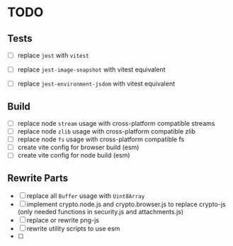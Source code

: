 # TODO

## Tests

- [ ] replace `jest` with `vitest`
- [ ] replace `jest-image-snapshot` with vitest equivalent
- [ ] replace `jest-environment-jsdom` with vitest equivalent


## Build

- [ ] replace node `stream` usage with cross-platform compatible streams
- [ ] replace node `zlib` usage with cross-platform compatible zlib
- [ ] replace node `fs` usage with cross-platform compatible fs
- [ ] create vite config for browser build (esm)
- [ ] create vite config for node build (esm)

## Rewrite Parts

- [ ] replace all `Buffer` usage with `Uint8Array`
- [ ] implement crypto.node.js and crypto.browser.js to replace crypto-js (only needed functions in security.js and attachments.js)
- [ ] replace or rewrite png-js
- [ ] rewrite utility scripts to use esm
- [ ]